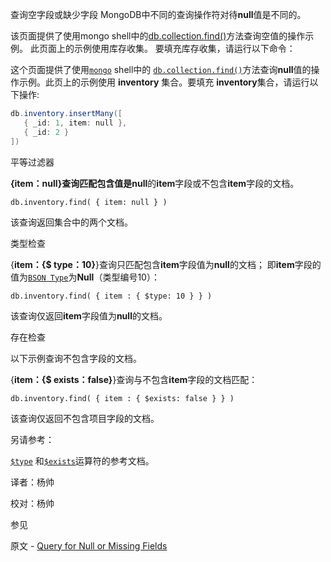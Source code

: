  查询空字段或缺少字段
MongoDB中不同的查询操作符对待**null**值是不同的。

该页面提供了使用mongo shell中的[db.collection.find()](https://docs.mongodb.com/manual/reference/method/db.collection.find/db.collection.find)方法查询空值的操作示例。 此页面上的示例使用库存收集。 要填充库存收集，请运行以下命令：

这个页面提供了使用[`mongo`](https://docs.mongodb.com/master/reference/program/mongo/bin.mongo) shell中的 [`db.collection.find()`](https://docs.mongodb.com/master/reference/method/db.collection.find/db.collection.find)方法查询**null**值的操作示例。此页上的示例使用 **inventory** 集合。要填充 **inventory**集合，请运行以下操作:

```powershell
db.inventory.insertMany([
   { _id: 1, item: null },
   { _id: 2 }
])
```

 平等过滤器

**{item：null}**查询匹配包含值是**null**的**item**字段或不包含**item**字段的文档。

```shell
db.inventory.find( { item: null } )
```

该查询返回集合中的两个文档。

 类型检查

{**item：{$ type：10}**}查询只匹配包含**item**字段值为**null**的文档； 即**item**字段的值为[`BSON Type`](https://docs.mongodb.com/manual/reference/bson-types/)为**Null**（类型编号10）：

```shell
db.inventory.find( { item : { $type: 10 } } )
```

该查询仅返回**item**字段值为**null**的文档。

 存在检查

以下示例查询不包含字段的文档。

{**item：{$ exists：false}**}查询与不包含**item**字段的文档匹配：

```shell
db.inventory.find( { item : { $exists: false } } )
```

该查询仅返回不包含项目字段的文档。

另请参考：

[`$type`](https://docs.mongodb.com/master/reference/operator/query/type/op._S_type) 和[`$exists`](https://docs.mongodb.com/master/reference/operator/query/exists/op._S_exists)运算符的参考文档。



译者：杨帅

校对：杨帅



 参见

原文 - [Query for Null or Missing Fields]( https://docs.mongodb.com/manual/tutorial/query-for-null-fields/ )

